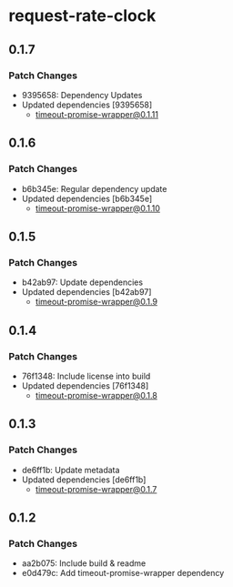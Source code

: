 # request-rate-clock

## 0.1.7

### Patch Changes

- 9395658: Dependency Updates
- Updated dependencies [9395658]
  - timeout-promise-wrapper@0.1.11

## 0.1.6

### Patch Changes

- b6b345e: Regular dependency update
- Updated dependencies [b6b345e]
  - timeout-promise-wrapper@0.1.10

## 0.1.5

### Patch Changes

- b42ab97: Update dependencies
- Updated dependencies [b42ab97]
  - timeout-promise-wrapper@0.1.9

## 0.1.4

### Patch Changes

- 76f1348: Include license into build
- Updated dependencies [76f1348]
  - timeout-promise-wrapper@0.1.8

## 0.1.3

### Patch Changes

- de6ff1b: Update metadata
- Updated dependencies [de6ff1b]
  - timeout-promise-wrapper@0.1.7

## 0.1.2

### Patch Changes

- aa2b075: Include build & readme
- e0d479c: Add timeout-promise-wrapper dependency
